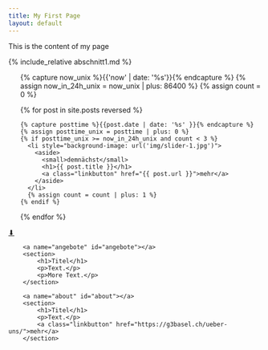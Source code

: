 ```yaml
---
title: My First Page
layout: default
---
```


This is the content of my page

{% include_relative abschnitt1.md %}

<div class="homepage-slider slider slider-3">
<ul>
  {% capture now_unix %}{{'now' | date: '%s'}}{% endcapture %}
  {% assign now_in_24h_unix = now_unix | plus: 86400 %}
  {% assign count = 0 %}
  
  {% for post in site.posts reversed %}
  
    {% capture posttime %}{{post.date | date: '%s' }}{% endcapture %}
    {% assign posttime_unix = posttime | plus: 0 %}
    {% if posttime_unix >= now_in_24h_unix and count < 3 %}
      <li style="background-image: url('img/slider-1.jpg')">
        <aside>
          <small>demnächst</small>
          <h1>{{ post.title }}</h1>
          <a class="linkbutton" href="{{ post.url }}">mehr</a>
        </aside>
      </li>
      {% assign count = count | plus: 1 %}
    {% endif %}
  {% endfor %}
</ul>
<a id="weiter" class="linkbutton" href="#angebote">&#x2B07;</a>
</div>

        <a name="angebote" id="angebote"></a>
        <section>
            <h1>Titel</h1>
            <p>Text.</p>
            <p>More Text.</p>
        </section>

        <a name="about" id="about"></a>
        <section>
            <h1>Titel</h1>
            <p>Text.</p>
            <a class="linkbutton" href="https://g3basel.ch/ueber-uns/">mehr</a>
        </section>
